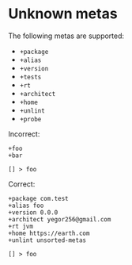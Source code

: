 # Unknown metas

The following metas are supported:

* `+package`
* `+alias`
* `+version`
* `+tests`
* `+rt`
* `+architect`
* `+home`
* `+unlint`
* `+probe`

Incorrect:

```eo
+foo
+bar

[] > foo
```

Correct:

```eo
+package com.test
+alias foo
+version 0.0.0
+architect yegor256@gmail.com
+rt jvm
+home https://earth.com
+unlint unsorted-metas

[] > foo
```